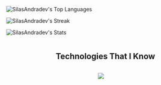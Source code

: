 <p align="center">
  
  ![SilasAndradev's Top Languages](https://github-readme-stats.vercel.app/api/top-langs/?username=SilasAndradev&theme=dracula&show_icons=true&hide_border=false&layout=compact)
</p>
<p align="center">
  
![SilasAndradev's Streak](https://github-readme-streak-stats.herokuapp.com/?user=SilasAndradev&theme=dracula&hide_border=false)
</p>
<p align="center">
  
![SilasAndradev's Stats](https://github-readme-stats.vercel.app/api?username=SilasAndradev&theme=dracula&show_icons=true&hide_border=false&count_private=true)
</p>

<div id="user-content-toc">
  <ul align="center">
    <summary><h2 style="display: inline-block">Technologies That I Know</h2></summary>
  </ul>
</div>
<p align="center">
  <a href="https://skillicons.dev">
    <img src="https://skillicons.dev/icons?i=html,css,js,django,mysql,git,github,godot,cpp,py,vscode,discord&perline=14" />
  </a>
</p>
